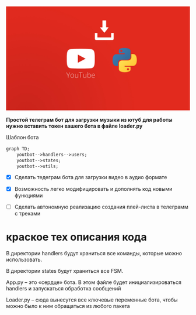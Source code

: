 
![1](https://github.com/Al3n-dev/youtbot/blob/master/ytb_pyt.jpg)

__Простой телеграм бот для загрузки музыки из ютуб__
__для работы нужно вставить токен вашего бота в файле loader.py__

Шаблон бота
```mermaid
graph TD;
    youtbot-->handlers-->users;
    youtbot-->states;
    youtbot-->utils;
```

- [X] Сделать тедеграм бота для загрузки видео в аудио формате
- [X] Возможность легко модифицировать и дополнять код новыми функциями
- [ ] Сделать автономную реализацию создания плей-листа в телеграмм с треками


# краское тех описания кода 

В директории handlers будут храниться все команды, которые можно использовать.

В директории states будут храниться все FSM.

App.py – это «сердце» бота. В этом файле будет инициализироваться handlers и запускаться обработка сообщений

Loader.py – сюда вынесутся все ключевые переменные бота, чтобы можно было к ним обращаться из любого пакета

